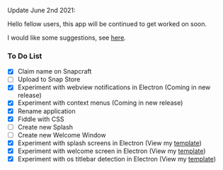 Update June 2nd 2021:

Hello fellow users, this app will be continued to get worked on soon.

I would like some suggestions, see [here](https://github.com/KorbsStudio/Twitterr/discussions/9).

### To Do List
 - [x] Claim name on Snapcraft
 - [ ] Upload to Snap Store
 - [x] Experiment with webview notifications in Electron (Coming in new release)
 - [x] Experiment with context menus (Coming in new release)
 - [x] Rename application
 - [x] Fiddle with CSS
 - [ ] Create new Splash
 - [ ] Create new Welcome Window
 - [x] Experiment with splash screens in Electron (View my [template](https://github.com/KorbsStudio/electron-splash-screen))
 - [x] Experiment with welcome screen in Electron (View my [template](https://github.com/KorbsStudio/electron-welcome-window))
 - [x] Experiment with os titlebar detection in Electron (View my [template](https://github.com/KorbsStudio/electron-titlebar-os-detection))
